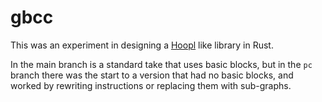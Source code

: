 # gbcc

This was an experiment in designing a [Hoopl](https://hackage.haskell.org/package/hoopl) like library in Rust. 

In the main branch is a standard take that uses basic blocks, but in the `pc` branch there was the start to a version that had no basic blocks, and worked by rewriting instructions or replacing them with sub-graphs.
